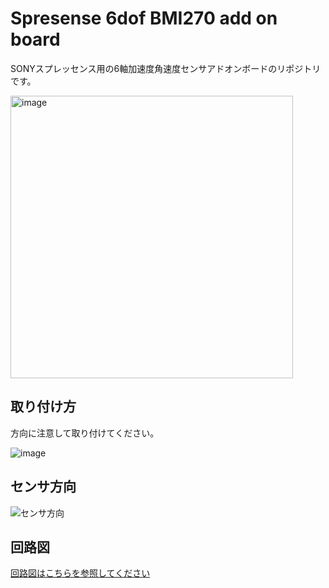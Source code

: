 # Spresense 6dof BMI270 add on board
SONYスプレッセンス用の6軸加速度角速度センサアドオンボードのリポジトリです。

<img width="452" alt="image" src="https://github.com/user-attachments/assets/a7418fe6-bab9-476e-b54f-b48d31ae6978">

## 取り付け方

方向に注意して取り付けてください。

![image](https://github.com/user-attachments/assets/646f3f08-03f8-418d-96d5-aa06e830b01a)


## センサ方向

![センサ方向](https://github.com/user-attachments/assets/81db852a-8891-4dcf-b33d-f0dd5062c35e)


## 回路図
[回路図はこちらを参照してください](https://github.com/fooping-tech/Spresense_6dof_add_on/blob/main/sch/schematic.pdf)
